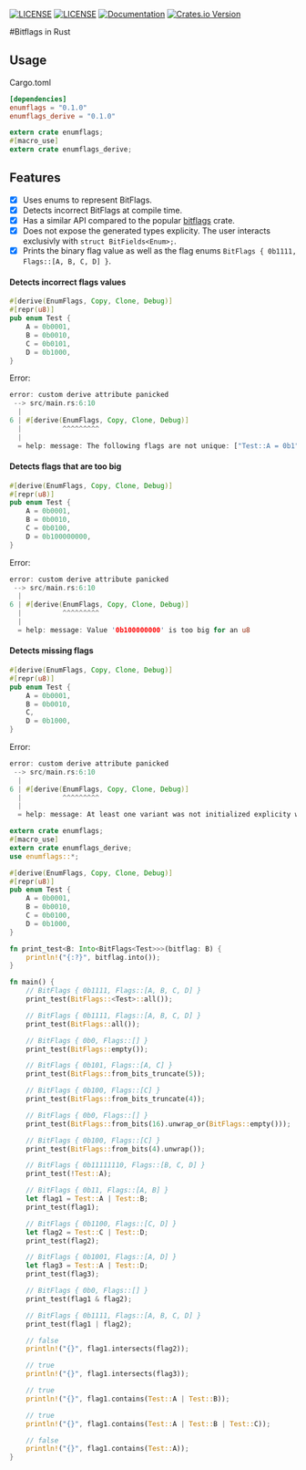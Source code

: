 [![LICENSE](https://img.shields.io/badge/license-MIT-blue.svg)](LICENSE-MIT)
[![LICENSE](https://img.shields.io/badge/license-apache-blue.svg)](LICENSE-APACHE)
[![Documentation](https://docs.rs/enumflags/badge.svg)](https://docs.rs/enumflags)
[![Crates.io Version](https://img.shields.io/crates/v/enumflags.svg)](https://crates.io/crates/enumflags)


#Bitflags in Rust

## Usage

Cargo.toml
```Toml
[dependencies]
enumflags = "0.1.0"
enumflags_derive = "0.1.0"
```

```Rust
extern crate enumflags;
#[macro_use]
extern crate enumflags_derive;
```

## Features

- [x] Uses enums to represent BitFlags.
- [x] Detects incorrect BitFlags at compile time.
- [x] Has a similar API compared to the popular [bitflags](https://crates.io/crates/bitflags) crate.
- [x] Does not expose the generated types explicity. The user interacts exclusivly with `struct BitFields<Enum>;`.
- [x] Prints the binary flag value as well as the flag enums `BitFlags { 0b1111, Flags::[A, B, C, D] }`.

#### Detects incorrect flags values

```Rust
#[derive(EnumFlags, Copy, Clone, Debug)]
#[repr(u8)]
pub enum Test {
    A = 0b0001,
    B = 0b0010,
    C = 0b0101,
    D = 0b1000,
}
```

Error:
```Rust
error: custom derive attribute panicked
 --> src/main.rs:6:10
  |
6 | #[derive(EnumFlags, Copy, Clone, Debug)]
  |          ^^^^^^^^^
  |
  = help: message: The following flags are not unique: ["Test::A = 0b1", "Test::C = 0b101"]
```


#### Detects flags that are too big
```Rust
#[derive(EnumFlags, Copy, Clone, Debug)]
#[repr(u8)]
pub enum Test {
    A = 0b0001,
    B = 0b0010,
    C = 0b0100,
    D = 0b100000000,
}
```

Error:
```Rust
error: custom derive attribute panicked
 --> src/main.rs:6:10
  |
6 | #[derive(EnumFlags, Copy, Clone, Debug)]
  |          ^^^^^^^^^
  |
  = help: message: Value '0b100000000' is too big for an u8
```

#### Detects missing flags

```Rust
#[derive(EnumFlags, Copy, Clone, Debug)]
#[repr(u8)]
pub enum Test {
    A = 0b0001,
    B = 0b0010,
    C,
    D = 0b1000,
}
```

Error:
```Rust
error: custom derive attribute panicked
 --> src/main.rs:6:10
  |
6 | #[derive(EnumFlags, Copy, Clone, Debug)]
  |          ^^^^^^^^^
  |
  = help: message: At least one variant was not initialized explicity with a value.
```


```Rust
extern crate enumflags;
#[macro_use]
extern crate enumflags_derive;
use enumflags::*;

#[derive(EnumFlags, Copy, Clone, Debug)]
#[repr(u8)]
pub enum Test {
    A = 0b0001,
    B = 0b0010,
    C = 0b0100,
    D = 0b1000,
}

fn print_test<B: Into<BitFlags<Test>>>(bitflag: B) {
    println!("{:?}", bitflag.into());
}

fn main() {
    // BitFlags { 0b1111, Flags::[A, B, C, D] }
    print_test(BitFlags::<Test>::all());

    // BitFlags { 0b1111, Flags::[A, B, C, D] }
    print_test(BitFlags::all());

    // BitFlags { 0b0, Flags::[] }
    print_test(BitFlags::empty());

    // BitFlags { 0b101, Flags::[A, C] }
    print_test(BitFlags::from_bits_truncate(5));

    // BitFlags { 0b100, Flags::[C] }
    print_test(BitFlags::from_bits_truncate(4));

    // BitFlags { 0b0, Flags::[] }
    print_test(BitFlags::from_bits(16).unwrap_or(BitFlags::empty()));

    // BitFlags { 0b100, Flags::[C] }
    print_test(BitFlags::from_bits(4).unwrap());

    // BitFlags { 0b11111110, Flags::[B, C, D] }
    print_test(!Test::A);

    // BitFlags { 0b11, Flags::[A, B] }
    let flag1 = Test::A | Test::B;
    print_test(flag1);

    // BitFlags { 0b1100, Flags::[C, D] }
    let flag2 = Test::C | Test::D;
    print_test(flag2);

    // BitFlags { 0b1001, Flags::[A, D] }
    let flag3 = Test::A | Test::D;
    print_test(flag3);

    // BitFlags { 0b0, Flags::[] }
    print_test(flag1 & flag2);

    // BitFlags { 0b1111, Flags::[A, B, C, D] }
    print_test(flag1 | flag2);

    // false
    println!("{}", flag1.intersects(flag2));

    // true
    println!("{}", flag1.intersects(flag3));

    // true
    println!("{}", flag1.contains(Test::A | Test::B));

    // true
    println!("{}", flag1.contains(Test::A | Test::B | Test::C));

    // false
    println!("{}", flag1.contains(Test::A));
}
```
